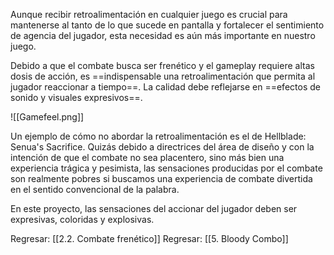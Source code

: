 
Aunque recibir retroalimentación en cualquier juego es crucial para mantenerse al tanto de lo que sucede en pantalla y fortalecer el sentimiento de agencia del jugador, esta necesidad es aún más importante en nuestro juego. 

Debido a que el combate busca ser frenético y el gameplay requiere altas dosis de acción, es ==indispensable una retroalimentación que permita al jugador reaccionar a tiempo==. La calidad debe reflejarse en ==efectos de sonido y visuales expresivos==. 

![[Gamefeel.png]]

Un ejemplo de cómo no abordar la retroalimentación es el de Hellblade: Senua's Sacrifice. Quizás debido a directrices del área de diseño y con la intención de que el combate no sea placentero, sino más bien una experiencia trágica y pesimista, las sensaciones producidas por el combate son realmente pobres si buscamos una experiencia de combate divertida en el sentido convencional de la palabra.

En este proyecto, las sensaciones del accionar del jugador deben ser expresivas, coloridas y explosivas.


Regresar: [[2.2. Combate frenético]]
Regresar: [[5. Bloody Combo]]
